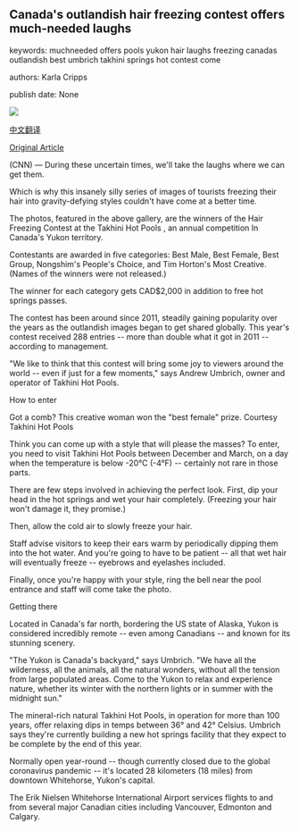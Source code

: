 ## Canada's outlandish hair freezing contest offers much-needed laughs

keywords: muchneeded offers pools yukon hair laughs freezing canadas outlandish best umbrich takhini springs hot contest come

authors: Karla Cripps

publish date: None

![](https://cdn.cnn.com/cnnnext/dam/assets/200401122204-peoples-choice-super-tease.jpg)

[中文翻译](Canada%27s%20outlandish%20hair%20freezing%20contest%20offers%20much-needed%20laughs_zh.md)

[Original Article](https://edition.cnn.com/travel/article/hair-freezing-contest-canada/index.html)

(CNN) — During these uncertain times, we'll take the laughs where we can get them.

Which is why this insanely silly series of images of tourists freezing their hair into gravity-defying styles couldn't have come at a better time.

The photos, featured in the above gallery, are the winners of the Hair Freezing Contest at the Takhini Hot Pools , an annual competition In Canada's Yukon territory.

Contestants are awarded in five categories: Best Male, Best Female, Best Group, Nongshim's People's Choice, and Tim Horton's Most Creative. (Names of the winners were not released.)

The winner for each category gets CAD$2,000 in addition to free hot springs passes.

The contest has been around since 2011, steadily gaining popularity over the years as the outlandish images began to get shared globally. This year's contest received 288 entries -- more than double what it got in 2011 -- according to management.

"We like to think that this contest will bring some joy to viewers around the world -- even if just for a few moments," says Andrew Umbrich, owner and operator of Takhini Hot Pools.

How to enter

Got a comb? This creative woman won the "best female" prize. Courtesy Takhini Hot Pools

Think you can come up with a style that will please the masses? To enter, you need to visit Takhini Hot Pools between December and March, on a day when the temperature is below -20°C (-4°F) -- certainly not rare in those parts.



There are few steps involved in achieving the perfect look. First, dip your head in the hot springs and wet your hair completely. (Freezing your hair won't damage it, they promise.)

Then, allow the cold air to slowly freeze your hair.

Staff advise visitors to keep their ears warm by periodically dipping them into the hot water. And you're going to have to be patient -- all that wet hair will eventually freeze -- eyebrows and eyelashes included.

Finally, once you're happy with your style, ring the bell near the pool entrance and staff will come take the photo.

Getting there

Located in Canada's far north, bordering the US state of Alaska, Yukon is considered incredibly remote -- even among Canadians -- and known for its stunning scenery.

"The Yukon is Canada's backyard," says Umbrich. "We have all the wilderness, all the animals, all the natural wonders, without all the tension from large populated areas. Come to the Yukon to relax and experience nature, whether its winter with the northern lights or in summer with the midnight sun."

The mineral-rich natural Takhini Hot Pools, in operation for more than 100 years, offer relaxing dips in temps between 36° and 42° Celsius. Umbrich says they're currently building a new hot springs facility that they expect to be complete by the end of this year.

Normally open year-round -- though currently closed due to the global coronavirus pandemic -- it's located 28 kilometers (18 miles) from downtown Whitehorse, Yukon's capital.

The Erik Nielsen Whitehorse International Airport services flights to and from several major Canadian cities including Vancouver, Edmonton and Calgary.